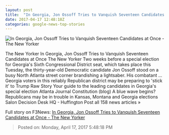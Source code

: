 ```yaml
---
layout: post
title:  "In Georgia, Jon Ossoff Tries to Vanquish Seventeen Candidates at Once - The New Yorker"
date: 2017-04-17 12:48:18Z
categories: google-news-top-stories
---
```


![In Georgia, Jon Ossoff Tries to Vanquish Seventeen Candidates at Once - The New Yorker](http://www.newyorker.com/wp-content/uploads/2017/04/OssoffLightSaber-1200-630.jpg)

The New Yorker In Georgia, Jon Ossoff Tries to Vanquish Seventeen Candidates at Once The New Yorker Two weeks before a special election for Georgia's Sixth Congressional District seat, which takes place this Tuesday, the thirty-year-old Democratic candidate Jon Ossoff stood on a busy North Atlanta street corner brandishing a lightsaber. His combatant ... Georgia voters in this reliably Republican district may be preparing to 'stick it' to Trump Raw Story Your guide to the leading candidates in Georgia's special election Atlanta Journal Constitution (blog) A blue wave begins? Republicans may be in trouble in Kansas, Montana and Georgia elections Salon Decision Desk HQ - Huffington Post all 158 news articles »


Full story on F3News: [In Georgia, Jon Ossoff Tries to Vanquish Seventeen Candidates at Once - The New Yorker](http://www.f3nws.com/n/zkS2CC)

> Posted on: Monday, April 17, 2017 5:48:18 PM

